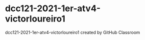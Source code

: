 # dcc121-2021-1er-atv4-victorloureiro1
dcc121-2021-1er-atv4-victorloureiro1 created by GitHub Classroom
